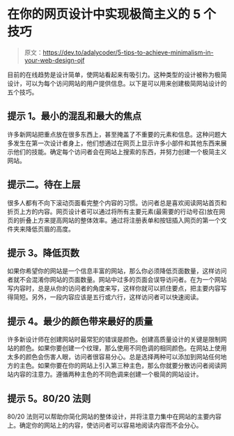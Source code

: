 # 在你的网页设计中实现极简主义的 5 个技巧

> 原文：<https://dev.to/adalycoder/5-tips-to-achieve-minimalism-in-your-web-design-ojf>

目前的在线趋势是设计简单，使网站看起来有吸引力。这种类型的设计被称为极简设计，可以为每个访问网站的用户提供信息。以下是可以用来创建极简网站设计的五个技巧。

## 提示 1。最小的混乱和最大的焦点

许多新网站把重点放在很多东西上，甚至掩盖了不重要的元素和信息。这种问题大多发生在第一次设计者身上，他们想通过在网页上显示许多小部件和其他东西来展示他们的技能。确定每个访问者会在网站上搜索的东西，并努力创建一个极简主义网站。

## 提示二。待在上层

很多人都有不向下滚动页面看完整个内容的习惯。访问者总是喜欢阅读网站首页和折页上方的内容。网页设计者可以通过将所有主要元素(最需要的行动号召)放在网页的折叠上方来提高网站的整体效率。通过将注册表单和按钮插入网页的第一个文件夹来降低页眉的高度。

## 提示 3。降低页数

如果你希望你的网站是一个信息丰富的网站，那么你必须降低页面数量，这样访问者就不会混淆你网站的页面数量。网站中过多的页面会误导访问者。在为一个网站写内容时，总是从你的访问者的角度来写，这样你就可以抓住要点，把主要内容写得简短。另外，一段内容应该是五行或六行，这样访问者可以快速阅读。

## 提示 4。最少的颜色带来最好的质量

许多新设计师在创建网站时最常犯的错误是颜色。创建高质量设计的关键是限制网站的颜色。如果你要创建一个纹理，那么使用不同色调的相同颜色。在网站上使用太多的颜色会伤害人眼，访问者很容易分心。总是选择两种可以添加到网站任何地方的主色。如果你要在你的网站上引入第三种主色，那么你就要分散访问者阅读网站内容的注意力。遵循两种主色的不同色调来创建一个极简的网站设计。

## 提示 5。80/20 法则

80/20 法则可以帮助你简化网站的整体设计，并将注意力集中在网站的主要内容上。确定你的网站上的内容，使访问者可以容易地阅读内容而不会分心。